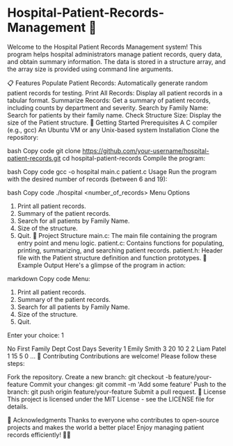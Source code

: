 # Hospital-Patient-Records-Management 🏥 
Welcome to the Hospital Patient Records Management system! This program helps hospital administrators manage patient records, query data, and obtain summary information. The data is stored in a structure array, and the array size is provided using command line arguments.

📋 Features
Populate Patient Records: Automatically generate random patient records for testing.
Print All Records: Display all patient records in a tabular format.
Summarize Records: Get a summary of patient records, including counts by department and severity.
Search by Family Name: Search for patients by their family name.
Check Structure Size: Display the size of the Patient structure.
🚀 Getting Started
Prerequisites
A C compiler (e.g., gcc)
An Ubuntu VM or any Unix-based system
Installation
Clone the repository:

bash
Copy code
git clone https://github.com/your-username/hospital-patient-records.git
cd hospital-patient-records
Compile the program:

bash
Copy code
gcc -o hospital main.c patient.c
Usage
Run the program with the desired number of records (between 6 and 19):

bash
Copy code
./hospital <number_of_records>
Menu Options
1. Print all patient records.
2. Summary of the patient records.
3. Search for all patients by Family Name.
4. Size of the structure.
5. Quit.
📁 Project Structure
main.c: The main file containing the program entry point and menu logic.
patient.c: Contains functions for populating, printing, summarizing, and searching patient records.
patient.h: Header file with the Patient structure definition and function prototypes.
📜 Example Output
Here's a glimpse of the program in action:

markdown
Copy code
Menu:
1. Print all patient records.
2. Summary of the patient records.
3. Search for all patients by Family Name.
4. Size of the structure.
5. Quit.

Enter your choice: 1

No   First   Family      Dept        Cost       Days       Severity
1    Emily   Smith       3           20         10         2
2    Liam    Patel       1           15         5          0
...
🤝 Contributing
Contributions are welcome! Please follow these steps:

Fork the repository.
Create a new branch: git checkout -b feature/your-feature
Commit your changes: git commit -m 'Add some feature'
Push to the branch: git push origin feature/your-feature
Submit a pull request.
📝 License
This project is licensed under the MIT License - see the LICENSE file for details.

🌟 Acknowledgments
Thanks to everyone who contributes to open-source projects and makes the world a better place!
Enjoy managing patient records efficiently! 🏥✨
